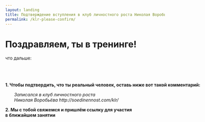 ```yaml
---
layout: landing
title: Подтверждение вступления в клуб личностного роста Николая Воробьёва
permalink: /klr-please-confirm/
---
```


<div class="section" id="pricing">
  <div class="container">
    <h1 class="text-center">Поздравляем, ты в тренинге!</h1>
    <p class="lead text-muted text-center">что дальше:</p>
  </div>
  <div class="content">
    <p><b>1. Чтобы подтвердить, что ты реальный человек, оставь ниже вот такой комментарий:</b></p>
    <p style="margin-left: 2em;"><i>Записался в клуб личностного роста<br/>Николая Воробьёва http://soedinennost.com/klr/</i></p>
    <p><b>2. Мы с тобой свяжемся и пришлём ссылку для участия<br/>в ближайшем занятии</b></p>
  </div>
  <div class="content">
    <div id="vk_comments"></div>
  </div>
</div>

<style type="text/css">
.content {
  width: 700px;
  margin: 0 auto;
  padding: 40px 0 0 0;
}
</style>

<script type="text/javascript" src="//vk.com/js/api/openapi.js?115"></script>
<script type="text/javascript">
VK.init({apiId: {{ site.vk_app_id }}, onlyWidgets: true});
VK.Widgets.Comments("vk_comments", {width: 700, limit: 100, attach: "*"}, '');
</script>
